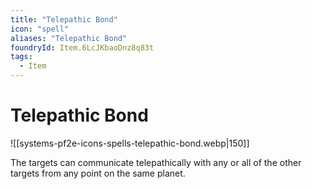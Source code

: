 ```yaml
---
title: "Telepathic Bond"
icon: "spell"
aliases: "Telepathic Bond"
foundryId: Item.6LcJKbaoDnz8q83t
tags:
  - Item
---
```


# Telepathic Bond
![[systems-pf2e-icons-spells-telepathic-bond.webp|150]]

The targets can communicate telepathically with any or all of the other targets from any point on the same planet.
